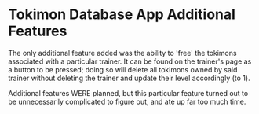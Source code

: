# Tokimon Database App Additional Features

The only additional feature added was the ability to 'free' the tokimons associated with a particular trainer. It can be found on the trainer's page as a button to be pressed; doing so will delete all tokimons owned by said trainer without deleting the trainer and update their level accordingly (to 1).

Additional features WERE planned, but this particular feature turned out to be unnecessarily complicated to figure out, and ate up far too much time.
